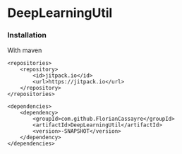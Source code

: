 # DeepLearningUtil

### Installation

With maven

	<repositories>
		<repository>
			<id>jitpack.io</id>
			<url>https://jitpack.io</url>
		</repository>
	</repositories>

	<dependencies>
		<dependency>
			<groupId>com.github.FlorianCassayre</groupId>
			<artifactId>DeepLearningUtil</artifactId>
			<version>-SNAPSHOT</version>
		</dependency>
	</dependencies>
